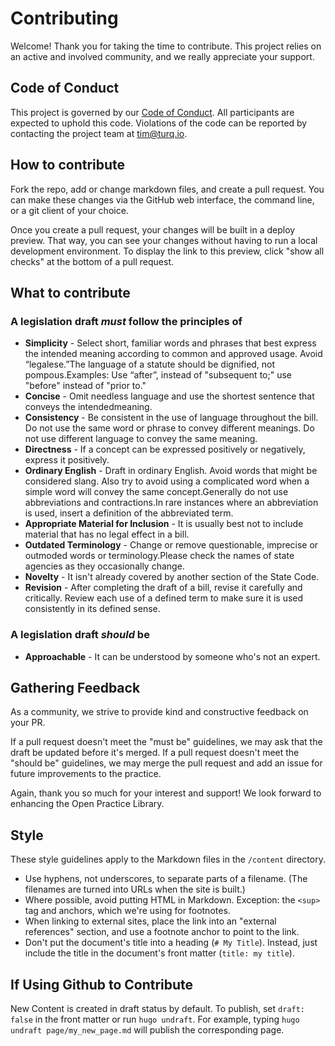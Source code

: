 # Contributing

Welcome! Thank you for taking the time to contribute. This project relies on an active and involved community, and we really appreciate your support.

## Code of Conduct

This project is governed by our [Code of Conduct](CODE_OF_CONDUCT.md). All participants are expected to uphold this code. Violations of the code can be reported by contacting the project team at
[tim@turq.io](mailto:tim@turq.io).

## How to contribute

Fork the repo, add or change markdown files, and create a pull request. You can make these changes via the GitHub web interface, the command line, or a git client of your choice.

Once you create a pull request, your changes will be built in a deploy preview. That way, you can see your changes without having to run a local development environment. To display the link to this preview, click "show all checks" at the bottom of a pull request.

## What to contribute

### A legislation draft _must_ follow the principles of

- **Simplicity** - Select short, familiar words and phrases that best express the intended meaning according to common and approved usage. Avoid “legalese.”The language of a statute should be dignified, not pompous.Examples: Use “after”, instead of "subsequent to;" use "before" instead of "prior to."
- **Concise** - Omit needless language and use the shortest sentence that conveys the intendedmeaning.
- **Consistency** - Be consistent in the use of language throughout the bill. Do not use the same word or phrase to convey different meanings. Do not use different language to convey the same meaning.
- **Directness** - If a concept can be expressed positively or negatively, express it positively.
- **Ordinary English** - Draft in ordinary English. Avoid words that might be considered slang. Also try to avoid using a complicated word when a simple word will convey the same concept.Generally do not use abbreviations and contractions.In rare instances where an abbreviation is used, insert a definition of the abbreviated term.
- **Appropriate Material for Inclusion** - It is usually best not to include material that has no legal effect in a bill.
- **Outdated Terminology** - Change or remove questionable, imprecise or outmoded words or terminology.Please check the names of state agencies as they occasionally change.
- **Novelty** - It isn't already covered by another section of the State Code.
- **Revision** - After completing the draft of a bill, revise it carefully and critically. Review each use of a defined term to make sure it is used consistently in its defined sense.

### A legislation draft _should_ be

- **Approachable** - It can be understood by someone who's not an expert.

## Gathering Feedback

As a community, we strive to provide kind and constructive feedback on your PR.

If a pull request doesn't meet the "must be" guidelines, we may ask that the draft be updated before it's merged. If a pull request doesn't meet the "should be" guidelines, we may merge the pull request and add an issue for future improvements to the practice.

Again, thank you so much for your interest and support! We look forward to enhancing the Open Practice Library.

## Style

These style guidelines apply to the Markdown files in the `/content` directory.

- Use hyphens, not underscores, to separate parts of a filename. (The filenames are turned into URLs when the site is built.)
- Where possible, avoid putting HTML in Markdown. Exception: the `<sup>` tag and anchors, which we're using for footnotes.
- When linking to external sites, place the link into an "external references" section, and use a footnote anchor to point to the link.
- Don't put the document's title into a heading (`# My Title`). Instead, just include the title in the document's front matter (`title: my title`).

## If Using Github to Contribute

New Content is created in draft status by default. To publish, set `draft: false` in the front matter or run `hugo undraft`. For example, typing `hugo undraft page/my_new_page.md` will publish the corresponding page.
